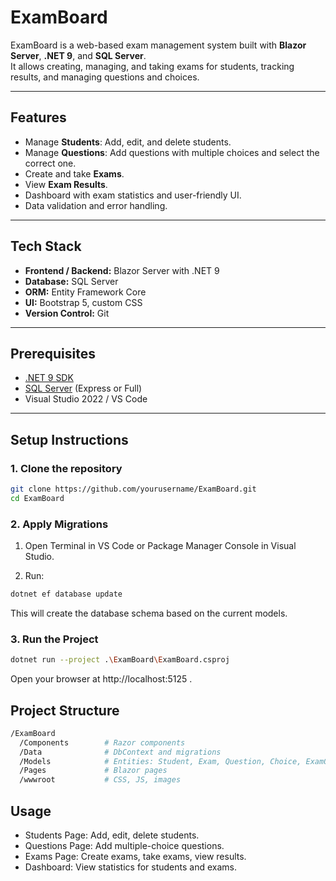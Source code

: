 # ExamBoard

ExamBoard is a web-based exam management system built with **Blazor Server**, **.NET 9**, and **SQL Server**.  
It allows creating, managing, and taking exams for students, tracking results, and managing questions and choices.

---

## Features

- Manage **Students**: Add, edit, and delete students.
- Manage **Questions**: Add questions with multiple choices and select the correct one.
- Create and take **Exams**.
- View **Exam Results**.
- Dashboard with exam statistics and user-friendly UI.
- Data validation and error handling.

---

## Tech Stack

- **Frontend / Backend:** Blazor Server with .NET 9
- **Database:** SQL Server
- **ORM:** Entity Framework Core
- **UI:** Bootstrap 5, custom CSS
- **Version Control:** Git

---

## Prerequisites

- [.NET 9 SDK](https://dotnet.microsoft.com/download/dotnet/9.0)
- [SQL Server](https://www.microsoft.com/en-us/sql-server/sql-server-downloads) (Express or Full)
- Visual Studio 2022 / VS Code

---

## Setup Instructions

### 1. Clone the repository

```bash
git clone https://github.com/yourusername/ExamBoard.git
cd ExamBoard
```

### 2. Apply Migrations

1. Open Terminal in VS Code or Package Manager Console in Visual Studio.

1. Run:

```bash
dotnet ef database update
```
This will create the database schema based on the current models.

### 3. Run the Project

```bash
dotnet run --project .\ExamBoard\ExamBoard.csproj
```
Open your browser at http://localhost:5125 .

## Project Structure
```bash
/ExamBoard
  /Components        # Razor components
  /Data              # DbContext and migrations
  /Models            # Entities: Student, Exam, Question, Choice, ExamQuestion
  /Pages             # Blazor pages
  /wwwroot           # CSS, JS, images

```
## Usage
- Students Page: Add, edit, delete students.
- Questions Page: Add multiple-choice questions.
- Exams Page: Create exams, take exams, view results.
- Dashboard: View statistics for students and exams.